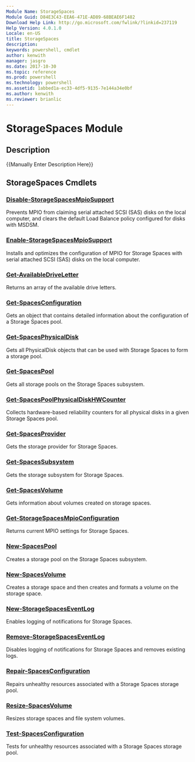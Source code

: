 ```yaml
---
Module Name: StorageSpaces
Module Guid: D84E3C43-EEA6-471E-AD89-68BEAE6F1482
Download Help Link: http://go.microsoft.com/fwlink/?linkid=237119
Help Version: 4.0.1.0
Locale: en-US
title: StorageSpaces
description: 
keywords: powershell, cmdlet
author: kenwith
manager: jasgro
ms.date: 2017-10-30
ms.topic: reference
ms.prod: powershell
ms.technology: powershell
ms.assetid: 1abbed1a-ec33-4df5-9135-7e144a34e0bf
ms.author: kenwith
ms.reviewer: brianlic
---
```


# StorageSpaces Module
## Description
{{Manually Enter Description Here}}

## StorageSpaces Cmdlets
### [Disable-StorageSpacesMpioSupport](./Disable-StorageSpacesMpioSupport.md)
Prevents MPIO from claiming serial attached SCSI (SAS) disks on the local computer, and clears the default Load Balance policy configured for disks with MSDSM.

### [Enable-StorageSpacesMpioSupport](./Enable-StorageSpacesMpioSupport.md)
Installs and optimizes the configuration of MPIO for Storage Spaces with serial attached SCSI (SAS) disks on the local computer.

### [Get-AvailableDriveLetter](./Get-AvailableDriveLetter.md)
Returns an array of the available drive letters.

### [Get-SpacesConfiguration](./Get-SpacesConfiguration.md)
Gets an object that contains detailed information about the configuration of a Storage Spaces pool.

### [Get-SpacesPhysicalDisk](./Get-SpacesPhysicalDisk.md)
Gets all PhysicalDisk objects that can be used with Storage Spaces to form a storage pool.

### [Get-SpacesPool](./Get-SpacesPool.md)
Gets all storage pools on the Storage Spaces subsystem.

### [Get-SpacesPoolPhysicalDiskHWCounter](./Get-SpacesPoolPhysicalDiskHWCounter.md)
Collects hardware-based reliability counters for all physical disks in a given Storage Spaces pool.

### [Get-SpacesProvider](./Get-SpacesProvider.md)
Gets the storage provider for Storage Spaces.

### [Get-SpacesSubsystem](./Get-SpacesSubsystem.md)
Gets the storage subsystem for Storage Spaces.

### [Get-SpacesVolume](./Get-SpacesVolume.md)
Gets information about volumes created on storage spaces.

### [Get-StorageSpacesMpioConfiguration](./Get-StorageSpacesMpioConfiguration.md)
Returns current MPIO settings for Storage Spaces.

### [New-SpacesPool](./New-SpacesPool.md)
Creates a storage pool on the Storage Spaces subsystem.

### [New-SpacesVolume](./New-SpacesVolume.md)
Creates a storage space and then creates and formats a volume on the storage space.

### [New-StorageSpacesEventLog](./New-StorageSpacesEventLog.md)
Enables logging of notifications for Storage Spaces.

### [Remove-StorageSpacesEventLog](./Remove-StorageSpacesEventLog.md)
Disables logging of notifications for Storage Spaces and removes existing logs.

### [Repair-SpacesConfiguration](./Repair-SpacesConfiguration.md)
Repairs unhealthy resources associated with a Storage Spaces storage pool.

### [Resize-SpacesVolume](./Resize-SpacesVolume.md)
Resizes storage spaces and file system volumes.

### [Test-SpacesConfiguration](./Test-SpacesConfiguration.md)
Tests for unhealthy resources associated with a Storage Spaces storage pool.
